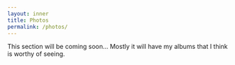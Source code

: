 ```yaml
---
layout: inner
title: Photos
permalink: /photos/
---
```


This section will be coming soon... Mostly it will have my albums that I think is worthy of seeing.

